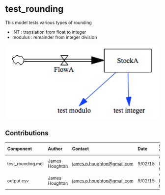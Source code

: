 test_rounding
=============

This model tests various types of rounding

- INT : translation from float to integer
- modulus : remainder from integer division


![Vensim screenshot](vensim_screenshot.png)


Contributions
-------------

| Component                         | Author          | Contact                    | Date    | Software Version        |
|:--------------------------------- |:--------------- |:-------------------------- |:------- |:----------------------- |
| test_rounding.mdl                 | James Houghton  | james.p.houghton@gmail.com | 9/02/15 | Vensim DSS 6.3 for Mac  |
| output.csv                        | James Houghton  | james.p.houghton@gmail.com | 9/02/15 | Vensim DSS 6.3 for Mac  |
